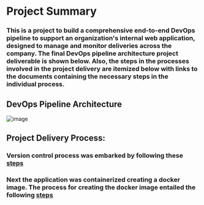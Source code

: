 # Project Summary
### This is a project to build a comprehensive end-to-end DevOps pipeline to support an organization's internal web application, designed to manage and monitor deliveries across the company. The final DevOps pipeline architecture project deliverable is shown below. Also, the steps in the processes involved in the project delivery are itemized below with links to the documents containing the necessary steps in the individual process. 

## DevOps Pipeline Architecture
![image](https://github.com/HKasie/aks-terraform-main/assets/22567426/3d4582bd-fa46-46d8-8557-c916167581be)


## Project Delivery Process:
### Version control process was embarked by following these [steps](https://github.com/HKasie/aks-terraform-main/blob/main/Documentation/Documentation%20-%20version%20control.pdf)

### Next the application was containerized creating a docker image. The process for creating the docker image entailed the following [steps](https://github.com/HKasie/aks-terraform-main/blob/main/Documentation/Documentation%20-%20Docker-containerisation%20.pdf)
